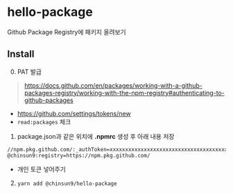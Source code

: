 # hello-package

Github Package Registry에 패키지 올려보기

## Install

0. PAT 발급

> https://docs.github.com/en/packages/working-with-a-github-packages-registry/working-with-the-npm-registry#authenticating-to-github-packages

- https://github.com/settings/tokens/new
- `read:packages` 체크

1. package.json과 같은 위치에 **.npmrc** 생성 후 아래 내용 저장

```.npmrc .npmrc
//npm.pkg.github.com/:_authToken=xxxxxxxxxxxxxxxxxxxxxxxxxxxxxxxxxxxxxxxxxxxxxxxxxx
@chinsun9:registry=https://npm.pkg.github.com/
```

- 개인 토큰 넣어주기

2. `yarn add @chinsun9/hello-package`

